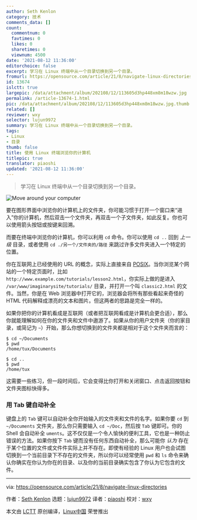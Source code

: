 ```yaml
---
author: Seth Kenlon
category: 技术
comments_data: []
count:
  commentnum: 0
  favtimes: 0
  likes: 0
  sharetimes: 0
  viewnum: 4500
date: '2021-08-12 11:36:00'
editorchoice: false
excerpt: 学习在 Linux 终端中从一个目录切换到另一个目录。
fromurl: https://opensource.com/article/21/8/navigate-linux-directories
id: 13674
islctt: true
largepic: /data/attachment/album/202108/12/113605d3hp448xm8m18wzw.jpg
permalink: /article-13674-1.html
pic: /data/attachment/album/202108/12/113605d3hp448xm8m18wzw.jpg.thumb.jpg
related: []
reviewer: wxy
selector: lujun9972
summary: 学习在 Linux 终端中从一个目录切换到另一个目录。
tags:
- Linux
- 目录
thumb: false
title: 使用 Linux 终端浏览你的计算机
titlepic: true
translator: piaoshi
updated: '2021-08-12 11:36:00'
---
```



> 
> 学习在 Linux 终端中从一个目录切换到另一个目录。
> 
> 
> 


![](/data/attachment/album/202108/12/113605d3hp448xm8m18wzw.jpg "Move around your computer")


要在图形界面中浏览你的计算机上的文件夹，你可能习惯于打开一个窗口来“进入”你的计算机，然后双击一个文件夹，再双击一个子文件夹，如此反复。你也可以使用箭头按钮或按键来回溯。


而要在终端中浏览你的计算机，你可以利用 `cd` 命令。你可以使用 `cd ..` 回到 *上一级* 目录，或者使用 `cd ./另一个/文件夹的/路径` 来跳过许多文件夹进入一个特定的位置。


你在互联网上已经使用的 URL 的概念，实际上直接来自 [POSIX](https://opensource.com/article/19/7/what-posix-richard-stallman-explains)。当你浏览某个网站的一个特定页面时，比如 `http://www.example.com/tutorials/lesson2.html`，你实际上做的是进入 `/var/www/imaginarysite/tutorials/` 目录，并打开一个叫 `classic2.html` 的文件。当然，你是在 Web 浏览器中打开它的，浏览器会将所有那些看起来奇怪的 HTML 代码解释成漂亮的文本和图片。但这两者的思路是完全一样的。


如果你把你的计算机看成是互联网（或者把互联网看成是计算机会更合适），那么你就能理解如何在你的文件夹和文件中遨游了。如果从你的用户文件夹（你的家目录，或简记为 `~`）开始，那么你想切换到的文件夹都是相对于这个文件夹而言的：



```
$ cd ~/Documents
$ pwd
/home/tux/Documents

$ cd ..
$ pwd
/home/tux

```

这需要一些练习，但一段时间后，它会变得比你打开和关闭窗口、点击返回按钮和文件夹图标快得多。


### 用 Tab 键自动补全


键盘上的 `Tab` 键可以自动补全你开始输入的文件夹和文件的名字。如果你要 `cd` 到 `~/Documents` 文件夹，那么你只需要输入 `cd ~/Doc`，然后按 `Tab` 键即可。你的 Shell 会自动补全 `uments`。这不仅仅是一个令人愉快的便利工具，它也是一种防止错误的方法。如果你按下 `Tab` 键而没有任何东西自动补全，那么可能你 *认为* 存在于某个位置的文件或文件件实际上并不存在。即使有经验的 Linux 用户也会试图切换到一个当前目录下不存在的文件夹，所以你可以经常使用 `pwd` 和 `ls` 命令来确认你确实在你认为你在的目录、以及你的当前目录确实包含了你认为它包含的文件。




---


via: <https://opensource.com/article/21/8/navigate-linux-directories>


作者：[Seth Kenlon](https://opensource.com/users/seth) 选题：[lujun9972](https://github.com/lujun9972) 译者：[piaoshi](https://github.com/piaoshi) 校对：[wxy](https://github.com/wxy)


本文由 [LCTT](https://github.com/LCTT/TranslateProject) 原创编译，[Linux中国](https://linux.cn/) 荣誉推出